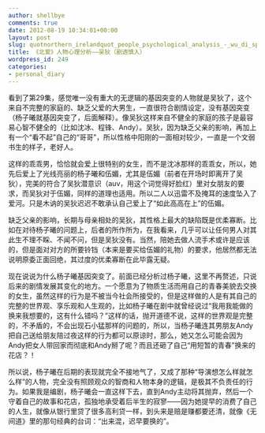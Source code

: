 ```yaml
---
author: shellbye
comments: true
date: 2012-08-19 10:34:01+00:00
layout: post
slug: quotnorthern_irelandquot_people_psychological_analysis_-_wu_di_spoilers_shenru
title: 《北爱》人物心理分析——吴狄（剧透慎入）
wordpress_id: 249
categories:
- personal_diary
---
```


看到了第29集，感觉唯一没有重大的无逻辑的基因突变的人物就是吴狄了，这个来自不完整的家庭的、缺乏父爱的大男生，一直很符合剧情设定，没有基因突变（杨子曦就基因突变了，后面解释）。像吴狄这样来自不健全的家庭的孩子是最容易心智不健全的（比如沈冰、程锋、Andy）。吴狄，因为缺乏父亲的影响，再加上有一个“看不起”自己的“哥哥”，所以性格中阳刚的一面相对较少，一直是一个文弱书生的样子，老好人。

  


  


  


这样的乖乖男，恰恰就会爱上很特别的女生，而不是沈冰那样的乖乖女，所以，她先后爱上了光线亮丽的杨子曦和伍媚，尤其是伍媚（前者在开场时即离开了吴狄），完美的符合了吴狄潜意识（auv，用这个词觉得好脸红）里对女朋友的要求，而吴狄对于伍媚，同样的道理也适用。所以二人以迅雷不及掩耳的速度坠入了爱河。只是木讷的吴狄迟迟不敢承认自己爱上了“如此高高在上”的伍媚。

  


  


  


缺乏父亲的影响，长期与母亲相处的吴狄，其性格上最大的缺陷既是优柔寡断。比如在对待杨子曦的问题上，后者的所作所为，在我看来，几乎可以让任何男人对其此生不理不睬、不闻不问，但是吴狄没有。当然，陪她去做人流手术或许是应该的，但是面对对方的所要铃铛（本来是要买给伍媚的礼物）的要求，他居然都无法说明原委正面回绝，其过度的优柔寡断在此毕露无疑。

  


  


  


现在说说为什么杨子曦基因突变了。前面已经分析过杨子曦，这里不再赘述，只说后来的剧情发展其变化的地方。一个愿意为了物质生活而用自己的青春美貌去交换的女生，虽然这样的行为是不被当今社会所接受的，但是这样做的人是有其自己的完整的世界观、享乐观和人生观的，比如杨子曦在剧中就曾经说过“我用我能做的换来我想要的，这有什么错吗？”这样的话，抛开道德不说，这样的世界观是完整的，不矛盾的，不会出现石小猛那样的问题的，所以，当杨子曦连其男朋友Andy把自己送给朋友陪过夜这样的行为都可以原谅时，那么，她又怎么可能会因为Andy把女人带回家而彻底和Andy掰了呢？而且还砸了自己“用短暂的青春”换来的花店？！

  


  


  


所以说，杨子曦在后期的表现就完全不接地气了，又成了那种“导演想怎么样就怎么样”的人物，完全没有照顾观众的智商和人物本身的逻辑，是极其不负责任的行为。如果我是编剧，杨子曦会一直这样下去，直到Andy主动将其抛弃，然后一个守着自己的故事和花店，孤独地承受着后半生的寂寥——因为她提早的消费了自己的人生，就像从银行里贷了很多高利贷一样，到头来是赔是赚都要还清，就像《无间道》里的那句经典的台词：“出来混，迟早要换的”。
